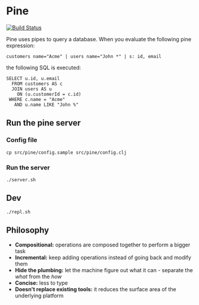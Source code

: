 # Pine

[![Build Status](https://app.travis-ci.com/ahmadnazir/pine.svg?branch=master)](https://app.travis-ci.com/ahmadnazir/pine)

Pine uses pipes to query a database. When you evaluate the following pine expression:

```
customers name="Acme" | users name="John *" | s: id, email
```

the following SQL is executed:

```
SELECT u.id, u.email
  FROM customers AS c
  JOIN users AS u
    ON (u.customerId = c.id)
 WHERE c.name = "Acme"
   AND u.name LIKE "John %"
```

## Run the pine server

### Config file

```
cp src/pine/config.sample src/pine/config.clj
```

### Run the server

```
./server.sh
```

## Dev

```
./repl.sh
```

## Philosophy

- **Compositional:** operations are composed together to perform a bigger task
- **Incremental:** keep adding operations instead of going back and modify them
- **Hide the plumbing:** let the machine figure out what it can - separate the _what_ from the _how_
- **Concise:** less to type
- **Doesn't replace existing tools:** it reduces the surface area of the underlying platform
